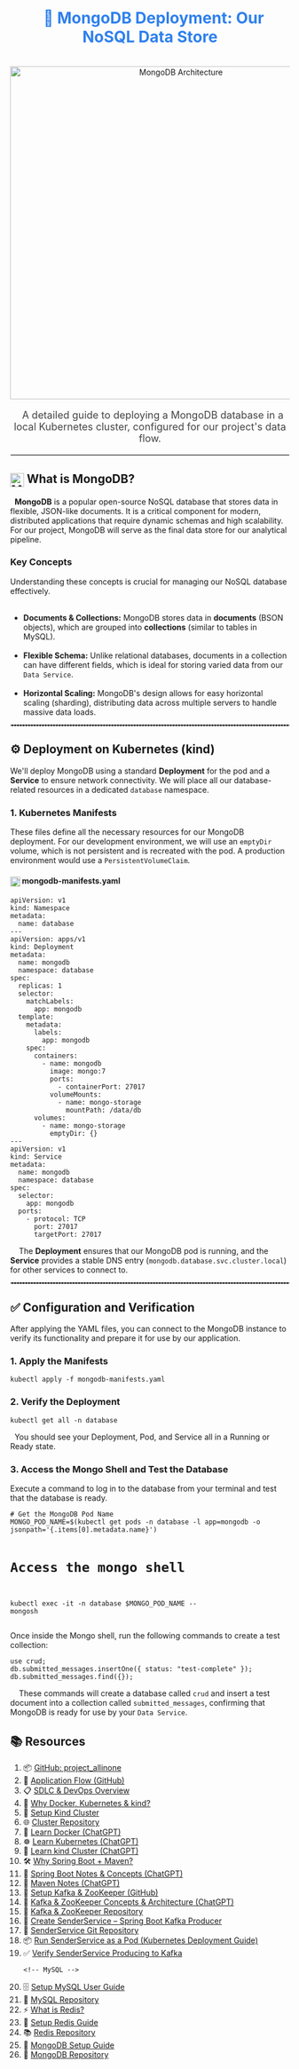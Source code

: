 <div style="font-family: -apple-system, BlinkMacSystemFont, 'Segoe UI', Helvetica, Arial, sans-serif, 'Apple Color Emoji', 'Segoe UI Emoji';">

<h1 align="center" style="color:#2F80ED;">
  💾 MongoDB Deployment: Our NoSQL Data Store
</h1>
<p align="center">
  <img src="mongodb_arch.png" alt="MongoDB Architecture" width="600"/>
</p>
<p align="center" style="font-size:18px; color:#444;">
  A detailed guide to deploying a MongoDB database in a local Kubernetes cluster, configured for our project's data flow.
</p>

<hr style="border:1px solid #ddd;"/>

<h2><img src="https://www.mongodb.com/assets/images/global/leaf.png" alt="MongoDB Logo" height="25" style="vertical-align: middle;"/> What is MongoDB?</h2>
<p>
  <strong>MongoDB</strong> is a popular open-source NoSQL database that stores data in flexible, JSON-like documents. It is a critical component for modern, distributed applications that require dynamic schemas and high scalability. For our project, MongoDB will serve as the final data store for our analytical pipeline.
</p>

<h3>Key Concepts</h3>
<p>Understanding these concepts is crucial for managing our NoSQL database effectively.</p>
<ul>
  <li><strong>Documents & Collections:</strong> MongoDB stores data in <strong>documents</strong> (BSON objects), which are grouped into <strong>collections</strong> (similar to tables in MySQL).</li>
  <li><strong>Flexible Schema:</strong> Unlike relational databases, documents in a collection can have different fields, which is ideal for storing varied data from our <code>Data Service</code>.</li>
  <li><strong>Horizontal Scaling:</strong> MongoDB's design allows for easy horizontal scaling (sharding), distributing data across multiple servers to handle massive data loads.</li>
</ul>

<hr style="border:1px dashed #ccc;"/>

<h2>⚙️ Deployment on Kubernetes (kind)</h2>
<p>We'll deploy MongoDB using a standard <strong>Deployment</strong> for the pod and a <strong>Service</strong> to ensure network connectivity. We will place all our database-related resources in a dedicated <code>database</code> namespace.</p>

<h3>1. Kubernetes Manifests</h3>
<p>These files define all the necessary resources for our MongoDB deployment. For our development environment, we will use an <code>emptyDir</code> volume, which is not persistent and is recreated with the pod. A production environment would use a <code>PersistentVolumeClaim</code>.</p>

<h4><img src="https://upload.wikimedia.org/wikipedia/commons/thumb/3/39/Kubernetes_logo_without_workmark.svg/723px-Kubernetes_logo_without_workmark.svg.png" alt="Kubernetes Icon" height="18" style="vertical-align: middle;"/> mongodb-manifests.yaml</h4>
<pre><code>apiVersion: v1
kind: Namespace
metadata:
  name: database
---
apiVersion: apps/v1
kind: Deployment
metadata:
  name: mongodb
  namespace: database
spec:
  replicas: 1
  selector:
    matchLabels:
      app: mongodb
  template:
    metadata:
      labels:
        app: mongodb
    spec:
      containers:
        - name: mongodb
          image: mongo:7
          ports:
            - containerPort: 27017
          volumeMounts:
            - name: mongo-storage
              mountPath: /data/db
      volumes:
        - name: mongo-storage
          emptyDir: {}
---
apiVersion: v1
kind: Service
metadata:
  name: mongodb
  namespace: database
spec:
  selector:
    app: mongodb
  ports:
    - protocol: TCP
      port: 27017
      targetPort: 27017
</code></pre>
<p>
 
  The <strong>Deployment</strong> ensures that our MongoDB pod is running, and the <strong>Service</strong> provides a stable DNS entry (<code>mongodb.database.svc.cluster.local</code>) for other services to connect to.
</p>

<hr style="border:1px dashed #ccc;"/>

<h2>✅ Configuration and Verification</h2>
<p>After applying the YAML files, you can connect to the MongoDB instance to verify its functionality and prepare it for use by our application.</p>
<h3>1. Apply the Manifests</h3>
<pre><code>kubectl apply -f mongodb-manifests.yaml</code></pre>

<h3>2. Verify the Deployment</h3>
<pre><code>kubectl get all -n database</code></pre>
<p>
  You should see your Deployment, Pod, and Service all in a Running or Ready state.
</p>

<h3>3. Access the Mongo Shell and Test the Database</h3>
<p>Execute a command to log in to the database from your terminal and test that the database is ready.</p>
<pre><code># Get the MongoDB Pod Name
MONGO_POD_NAME=$(kubectl get pods -n database -l app=mongodb -o jsonpath='{.items[0].metadata.name}')

# Access the mongo shell
kubectl exec -it -n database $MONGO_POD_NAME -- mongosh</code></pre>

<p>Once inside the Mongo shell, run the following commands to create a test collection:</p>
<pre><code>use crud;
db.submitted_messages.insertOne({ status: "test-complete" });
db.submitted_messages.find({});</code></pre>
<p>
 
  These commands will create a database called <code>crud</code> and insert a test document into a collection called <code>submitted_messages</code>, confirming that MongoDB is ready for use by your <code>Data Service</code>.
</p>

</div>
<h2>📚 Resources</h2>
<ol>
  <!-- GitHub Repos & Overviews -->
  <li>📦 <a href="https://github.com/praveen581348/project_allinone" target="_blank">GitHub: project_allinone</a></li>
   <li>🔁 <a href="https://github.com/praveen581348/project_allinone/blob/master/application_flow.md" target="_blank">Application Flow (GitHub)</a></li>
  <li>📋 <a href="https://github.com/praveen581348/project_allinone/blob/master/SDLC-and-DevOps-Overview.md" target="_blank">SDLC & DevOps Overview</a></li>
  
  <!-- Docker, Kubernetes, kind -->
  <li>🚀 <a href="https://github.com/praveen581348/project_allinone/blob/master/why_docker_kubernetes_kind.md" target="_blank">Why Docker, Kubernetes & kind?</a></li>
  <li>🔧 <a href="https://github.com/praveen581348/project_allinone/blob/master/why_docker_kubernetes_kind.md" target="_blank">Setup Kind Cluster</a></li>
  <li>🌐 <a href="https://github.com/praveen581348/cluster" target="_blank">Cluster Repository</a></li>
  
  <!-- Docker -->
  <li>🐳 <a href="https://chatgpt.com/share/6857d18a-a8c0-8001-9c67-850a90e9ddbe" target="_blank">Learn Docker (ChatGPT)</a></li>
  
  <!-- Kubernetes -->
  <li>☸️ <a href="https://chatgpt.com/share/6857e648-5de0-8001-ab14-7897f0aa5989" target="_blank">Learn Kubernetes (ChatGPT)</a></li>
  
  <!-- kind -->
  <li>🧪 <a href="https://chatgpt.com/share/6857e7f1-2d24-8001-88c5-41d0bf8c0c51" target="_blank">Learn kind Cluster (ChatGPT)</a></li>
  
  <!-- Spring Boot + Maven -->
  <li>🛠️ <a href="https://github.com/praveen581348/project_allinone/blob/master/why_springboot_maven.md" target="_blank">Why Spring Boot + Maven?</a></li>
  <li>🌱 <a href="https://chatgpt.com/share/685854c4-f9b4-8001-a16d-bab5320f29d5" target="_blank">Spring Boot Notes & Concepts (ChatGPT)</a></li>
  <li>📘 <a href="https://chatgpt.com/share/6859922a-e6f4-8001-864e-ba59b47ad706" target="_blank">Maven Notes (ChatGPT)</a></li>
  
  <!-- Kafka + ZooKeeper -->
  <li>📡 <a href="https://github.com/praveen581348/project_allinone/blob/master/setup_kafka_zookpeer.md" target="_blank">Setup Kafka & ZooKeeper (GitHub)</a></li>
  <li>📄 <a href="https://chatgpt.com/share/685d3b2e-485c-8001-bc5c-8c3702594e35" target="_blank">Kafka & ZooKeeper Concepts & Architecture (ChatGPT)</a></li>
  <li>📂 <a href="https://github.com/praveen581348/kafka_zookeeper" target="_blank">Kafka & ZooKeeper Repository</a></li>

   <!-- SenderService -->
   <li>🚀 <a href="https://github.com/praveen581348/project_allinone/blob/master/create_senderservice.md" target="_blank">Create SenderService – Spring Boot Kafka Producer</a></li>
   <li>📁 <a href="https://github.com/praveen581348/senderservice" target="_blank">SenderService Git Repository</a></li>
    <li>📦 <a href="https://github.com/praveen581348/project_allinone/blob/master/run_senderservice_as_pod.md" target="_blank">Run SenderService as a Pod (Kubernetes Deployment Guide)</a></li>
    <li>✅ <a href="https://github.com/praveen581348/project_allinone/blob/master/verify_senderservice_kafka.md" target="_blank">Verify SenderService Producing to Kafka</a></li>

    <!-- MySQL -->
  <li>🗄️ <a href="github.com/praveen581348/project_allinone/blob/master/setup_mysql.md" target="_blank">Setup MySQL User Guide</a></li>
  <li>💾 <a href="https://github.com/praveen581348/mysql" target="_blank">MySQL Repository</a></li>

  <!-- Redis -->
  <li>⚡ <a href="https://github.com/praveen581348/project_allinone/blob/master/what_is_Redis.md" target="_blank">What is Redis?</a></li>
  <li>🔴 <a href="https://github.com/praveen581348/project_allinone/blob/master/setup_redis_guide.md" target="_blank">Setup Redis Guide</a></li>
  <li>📚 <a href="https://github.com/praveen581348/redis" target="_blank">Redis Repository</a></li>

  <!-- MongoDB -->
  <li>🍃 <a href="https://github.com/praveen581348/project_allinone/blob/master/setup_mongodb.md" target="_blank">MongoDB Setup Guide</a></li>
  <li>🧩 <a href="https://github.com/praveen581348/mongodb" target="_blank">MongoDB Repository</a></li>


</ol>